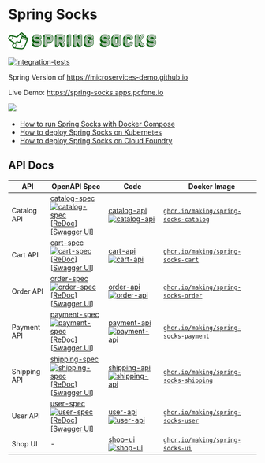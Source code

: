 # Spring Socks

![Spring Socks](shop-ui/src/main/resources/static/img/logo.png)

 [![integration-tests](https://github.com/making/spring-socks/workflows/integration-tests/badge.svg)](https://github.com/making/spring-socks/actions?query=workflow%3Aintegration-tests)

Spring Version of https://microservices-demo.github.io

Live Demo: https://spring-socks.apps.pcfone.io 

<img src="https://user-images.githubusercontent.com/106908/95973135-3ab35000-0e4e-11eb-9267-00ab2bee3c5f.png" width="800px">

* [How to run Spring Socks with Docker Compose](docs/docker-compose.md)
* [How to deploy Spring Socks on Kubernetes](docs/k8s.md)
* [How to deploy Spring Socks on Cloud Foundry](docs/cf.md)

## API Docs

| API | OpenAPI Spec | Code |　Docker Image |
| --- | --- | --- | --- |
| Catalog API | [catalog-spec](./catalog-spec) [![catalog-spec](https://github.com/making/spring-socks/workflows/catalog-spec/badge.svg)](https://github.com/making/spring-socks/actions?query=workflow%3Acatalog-spec) <br> [[ReDoc](https://redocly.github.io/redoc/?url=https://raw.githubusercontent.com/making/spring-socks/master/catalog-spec/openapi/doc.yml)] [[Swagger UI](https://petstore.swagger.io/?url=https://raw.githubusercontent.com/making/spring-socks/master/catalog-spec/openapi/doc.yml)] | [catalog-api](./catalog-api) [![catalog-api](https://github.com/making/spring-socks/workflows/catalog-api/badge.svg)](https://github.com/making/spring-socks/actions?query=workflow%3Acatalog-api) | [`ghcr.io/making/spring-socks-catalog`](https://github.com/users/making/packages/container/package/spring-socks-catalog) |
| Cart API | [cart-spec](./cart-spec) [![cart-spec](https://github.com/making/spring-socks/workflows/cart-spec/badge.svg)](https://github.com/making/spring-socks/actions?query=workflow%3Acart-spec) <br> [[ReDoc](https://redocly.github.io/redoc/?url=https://raw.githubusercontent.com/making/spring-socks/master/cart-spec/openapi/doc.yml)] [[Swagger UI](https://petstore.swagger.io/?url=https://raw.githubusercontent.com/making/spring-socks/master/cart-spec/openapi/doc.yml)] | [cart-api](./cart-api) [![cart-api](https://github.com/making/spring-socks/workflows/cart-api/badge.svg)](https://github.com/making/spring-socks/actions?query=workflow%3Acart-api) | [`ghcr.io/making/spring-socks-cart`](https://github.com/users/making/packages/container/package/spring-socks-cart) |
| Order API | [order-spec](./order-spec) [![order-spec](https://github.com/making/spring-socks/workflows/order-spec/badge.svg)](https://github.com/making/spring-socks/actions?query=workflow%3Aorder-spec) <br> [[ReDoc](https://redocly.github.io/redoc/?url=https://raw.githubusercontent.com/making/spring-socks/master/order-spec/openapi/doc.yml)] [[Swagger UI](https://petstore.swagger.io/?url=https://raw.githubusercontent.com/making/spring-socks/master/order-spec/openapi/doc.yml)] | [order-api](./order-api) [![order-api](https://github.com/making/spring-socks/workflows/order-api/badge.svg)](https://github.com/making/spring-socks/actions?query=workflow%3Aorder-api) | [`ghcr.io/making/spring-socks-order`](https://github.com/users/making/packages/container/package/spring-socks-order) |
| Payment API | [payment-spec](./payment-spec) [![payment-spec](https://github.com/making/spring-socks/workflows/payment-spec/badge.svg)](https://github.com/making/spring-socks/actions?query=workflow%3Apayment-spec) <br> [[ReDoc](https://redocly.github.io/redoc/?url=https://raw.githubusercontent.com/making/spring-socks/master/payment-spec/openapi/doc.yml)] [[Swagger UI](https://petstore.swagger.io/?url=https://raw.githubusercontent.com/making/spring-socks/master/payment-spec/openapi/doc.yml)] | [payment-api](./payment-api) [![payment-api](https://github.com/making/spring-socks/workflows/payment-api/badge.svg)](https://github.com/making/spring-socks/actions?query=workflow%3Apayment-api) | [`ghcr.io/making/spring-socks-payment`](https://github.com/users/making/packages/container/package/spring-socks-payment) |
| Shipping API | [shipping-spec](./shipping-spec) [![shipping-spec](https://github.com/making/spring-socks/workflows/shipping-spec/badge.svg)](https://github.com/making/spring-socks/actions?query=workflow%3Ashipping-spec) <br> [[ReDoc](https://redocly.github.io/redoc/?url=https://raw.githubusercontent.com/making/spring-socks/master/shipping-spec/openapi/doc.yml)] [[Swagger UI](https://petstore.swagger.io/?url=https://raw.githubusercontent.com/making/spring-socks/master/shipping-spec/openapi/doc.yml)] | [shipping-api](./shipping-api) [![shipping-api](https://github.com/making/spring-socks/workflows/shipping-api/badge.svg)](https://github.com/making/spring-socks/actions?query=workflow%3Ashipping-api) | [`ghcr.io/making/spring-socks-shipping`](https://github.com/users/making/packages/container/package/spring-socks-shipping) |
| User API | [user-spec](./user-spec) [![user-spec](https://github.com/making/spring-socks/workflows/user-spec/badge.svg)](https://github.com/making/spring-socks/actions?query=workflow%3Auser-spec) <br> [[ReDoc](https://redocly.github.io/redoc/?url=https://raw.githubusercontent.com/making/spring-socks/master/user-spec/openapi/doc.yml)] [[Swagger UI](https://petstore.swagger.io/?url=https://raw.githubusercontent.com/making/spring-socks/master/user-spec/openapi/doc.yml)] | [user-api](./user-api) [![user-api](https://github.com/making/spring-socks/workflows/user-api/badge.svg)](https://github.com/making/spring-socks/actions?query=workflow%3Auser-api) | [`ghcr.io/making/spring-socks-user`](https://github.com/users/making/packages/container/package/spring-socks-user) |
| Shop UI | - | [shop-ui](./shop-ui) [![shop-ui](https://github.com/making/spring-socks/workflows/shop-ui/badge.svg)](https://github.com/making/spring-socks/actions?query=workflow%3Ashop-ui) | [`ghcr.io/making/spring-socks-ui`](https://github.com/users/making/packages/container/package/spring-socks-ui) |
